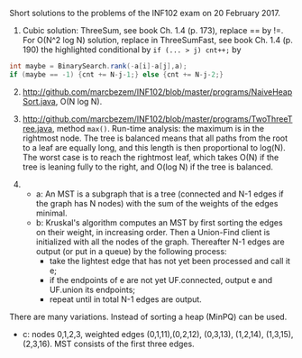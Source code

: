 Short solutions to the problems of the INF102 exam on 20 February 2017.

1. Cubic solution: ThreeSum, see book Ch. 1.4 (p. 173), replace == by !=. For O(N^2 log N) solution,
replace in ThreeSumFast, see book Ch. 1.4 (p. 190) the highlighted conditional by `if (... > j) cnt++;` by 
```java
int maybe = BinarySearch.rank(-a[i]-a[j],a);
if (maybe == -1) {cnt += N-j-1;} else {cnt += N-j-2;}
```

2. <http://github.com/marcbezem/INF102/blob/master/programs/NaiveHeapSort.java>, O(N log N).

3. <http://github.com/marcbezem/INF102/blob/master/programs/TwoThreeTree.java>, method `max()`. Run-time analysis: the maximum is in the rightmost node. The tree is balanced means that all paths from the root to a leaf are equally long, and this length is then proportional to log(N). The worst case is to reach the rightmost leaf, which takes O(N) if the tree is leaning fully to the right, and O(log N) if the tree is balanced.

4. * a: An MST is a subgraph that is a tree (connected and N-1 edges if the graph has N nodes) with the sum of the weights of the edges minimal.
   * b: Kruskal's algorithm computes an MST by first sorting the edges on their weight, in increasing order. Then a Union-Find client is initialized with all the nodes of the graph. Thereafter N-1 edges are output (or put in a queue) by the following process:
      - take the lightest edge that has not yet been processed and call it e;
      - if the endpoints of e are not yet UF.connected, output e and UF.union its endpoints;
      - repeat until in total N-1 edges are output.

There are many variations. Instead of sorting a heap (MinPQ) can be used.
   * c: nodes 0,1,2,3, weighted edges (0,1,11),(0,2,12), (0,3,13), (1,2,14), (1,3,15), (2,3,16).
MST consists of the first three edges. 


